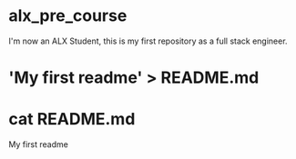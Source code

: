 # alx_pre_course
I'm now an ALX Student, this is my first repository as a full stack engineer.
# 'My first readme' > README.md
# cat README.md
My first readme
